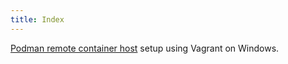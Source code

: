```yaml
---
title: Index
---
```


[Podman remote container host](./README.html) setup using Vagrant on Windows.
